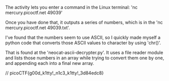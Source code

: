 The activity lets you enter a command in the Linux terminal: 'nc mercury.picoctf.net 49039'

Once you have done that, it outputs a series of numbers, which is in the 'nc mercury.picoctf.net 49039.txt'. 

I've found that the numbers seem to use ASCII, so I quickly made myself a python code that converts those ASCII values to character by using 'chr()'.

That is found at the 'neocat-ascii-decrypter.py'. It uses a file reader module and lists those numbers in an array while trying to convert them one by one,
and appending each into a final new array.

// picoCTF{g00d_k1tty!_n1c3_k1tty!_3d84edc8}
